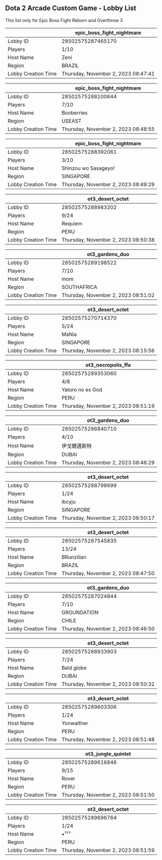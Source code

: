 ## Dota 2 Arcade Custom Game - Lobby List

This list only for Epic Boss Fight Reborn and Overthrow 3

|  | epic_boss_fight_nightmare |
| ------ | ------ |
| Lobby ID | 28502575287465170 |
| Players | 1/10 |
| Host Name | Zeni |
| Region | BRAZIL |
| Lobby Creation Time | Thursday, November 2, 2023 08:47:41 |


|  | epic_boss_fight_nightmare |
| ------ | ------ |
| Lobby ID | 28502575288100644 |
| Players | 7/10 |
| Host Name | Booberries |
| Region | USEAST |
| Lobby Creation Time | Thursday, November 2, 2023 08:48:55 |


|  | epic_boss_fight_nightmare |
| ------ | ------ |
| Lobby ID | 28502575288392061 |
| Players | 3/10 |
| Host Name | Shinzou wo Sasageyo! |
| Region | SINGAPORE |
| Lobby Creation Time | Thursday, November 2, 2023 08:49:29 |


|  | ot3_desert_octet |
| ------ | ------ |
| Lobby ID | 28502575288983202 |
| Players | 9/24 |
| Host Name | Requiem |
| Region | PERU |
| Lobby Creation Time | Thursday, November 2, 2023 08:50:38 |


|  | ot3_gardens_duo |
| ------ | ------ |
| Lobby ID | 28502575289198522 |
| Players | 7/10 |
| Host Name | mom |
| Region | SOUTHAFRICA |
| Lobby Creation Time | Thursday, November 2, 2023 08:51:02 |


|  | ot3_desert_octet |
| ------ | ------ |
| Lobby ID | 28502575270714370 |
| Players | 5/24 |
| Host Name | MaNia |
| Region | SINGAPORE |
| Lobby Creation Time | Thursday, November 2, 2023 08:15:56 |


|  | ot3_necropolis_ffa |
| ------ | ------ |
| Lobby ID | 28502575289353060 |
| Players | 4/8 |
| Host Name | Yatoro no es God |
| Region | PERU |
| Lobby Creation Time | Thursday, November 2, 2023 08:51:19 |


|  | ot3_gardens_duo |
| ------ | ------ |
| Lobby ID | 28502575286840710 |
| Players | 4/10 |
| Host Name | 伊戈爾邁斯特 |
| Region | DUBAI |
| Lobby Creation Time | Thursday, November 2, 2023 08:46:29 |


|  | ot3_desert_octet |
| ------ | ------ |
| Lobby ID | 28502575288798699 |
| Players | 1/24 |
| Host Name | ibcyju |
| Region | SINGAPORE |
| Lobby Creation Time | Thursday, November 2, 2023 08:50:17 |


|  | ot3_desert_octet |
| ------ | ------ |
| Lobby ID | 28502575287545835 |
| Players | 13/24 |
| Host Name | BRunzilian |
| Region | BRAZIL |
| Lobby Creation Time | Thursday, November 2, 2023 08:47:50 |


|  | ot3_gardens_duo |
| ------ | ------ |
| Lobby ID | 28502575287024844 |
| Players | 7/10 |
| Host Name | GROUNDATION |
| Region | CHILE |
| Lobby Creation Time | Thursday, November 2, 2023 08:46:50 |


|  | ot3_desert_octet |
| ------ | ------ |
| Lobby ID | 28502575288933903 |
| Players | 7/24 |
| Host Name | Bald globe |
| Region | DUBAI |
| Lobby Creation Time | Thursday, November 2, 2023 08:50:32 |


|  | ot3_desert_octet |
| ------ | ------ |
| Lobby ID | 28502575289603306 |
| Players | 1/24 |
| Host Name | Yonwalther |
| Region | PERU |
| Lobby Creation Time | Thursday, November 2, 2023 08:51:48 |


|  | ot3_jungle_quintet |
| ------ | ------ |
| Lobby ID | 28502575289616846 |
| Players | 9/15 |
| Host Name | Rover |
| Region | PERU |
| Lobby Creation Time | Thursday, November 2, 2023 08:51:50 |


|  | ot3_desert_octet |
| ------ | ------ |
| Lobby ID | 28502575289696764 |
| Players | 1/24 |
| Host Name | •⁷⁷⁷ |
| Region | PERU |
| Lobby Creation Time | Thursday, November 2, 2023 08:51:59 |


